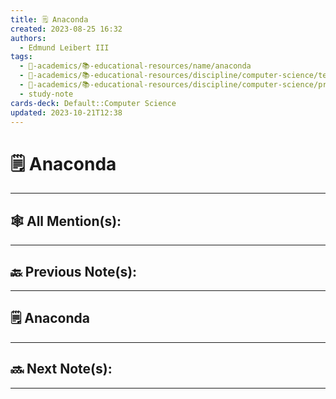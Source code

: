 ```yaml
---
title: 🗒️ Anaconda
created: 2023-08-25 16:32
authors:
  - Edmund Leibert III
tags:
  - 🔴-academics/📚-educational-resources/name/anaconda
  - 🔴-academics/📚-educational-resources/discipline/computer-science/technology/anaconda
  - 🔴-academics/📚-educational-resources/discipline/computer-science/programming-language/python
  - study-note
cards-deck: Default::Computer Science
updated: 2023-10-21T12:38
---
```


#  🗒️ Anaconda

---

## 🕸️ All Mention(s): 

---

## 🔙 Previous Note(s):

---

## 🗒️ Anaconda



---

## 🔜 Next Note(s):

---

